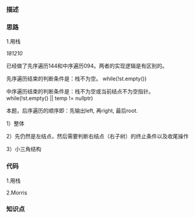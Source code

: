 ### 描述

### 思路

1.用栈

*181210*

已经做了先序遍历144和中序遍历094。两者的实现逻辑是有区别的。

先序遍历结束的判断条件是：栈不为空。 while(!st.empty())

中序遍历结束的判断条件是：栈不为空或当前结点不为空指针。 while(!st.empty() || temp != nullptr)

本题，后序遍历的顺序即：先输出left, 再right, 最后root.

1）整体

2）先仍然是左结点，然后需要判断右结点（右子树）的终止条件以及收尾操作

3）小三角结构


### 代码
1.用栈

2.Morris

### 知识点
